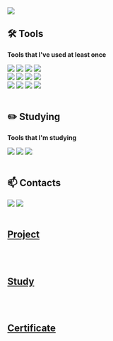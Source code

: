 <img src="https://capsule-render.vercel.app/api?type=slice&color=auto&height=200&section=header&text=Hello&desc=I'm%20Jooyoung%20Lim&fontSize=60&rotate=14&fontAlignY=25&fontAlign=75&descAlignY=43&descAlign=80" />

</h1>   

<h2 align="left">🛠 Tools </h3>
<div align="left">

**Tools that I've used at least once**

</div> 

<!--데분-->
<p align="left">
<img src="https://img.shields.io/badge/Python-3766AB?style=flat-square&logo=Python&logoColor=white"/>
<img src="https://img.shields.io/badge/Google Colab-F9AB00?style=flat-square&logo=Google Colab&logoColor=white"/>
<img src="https://img.shields.io/badge/Jupyter-F37626?style=flat-square&logo=Jupyter&logoColor=white"/>
<img src="https://img.shields.io/badge/MySQL-4479A1?style=flat-square&logo=MySQL&logoColor=white"/>
   <br/>
<!--통계-->
<img src="https://img.shields.io/badge/R-276DC3?style=flat-square&logo=R&logoColor=white"/>
<img src="https://img.shields.io/badge/RStudio-75AADB?style=flat-square&logo=RStudio&logoColor=white"/>
<img src="https://img.shields.io/badge/SAS-0076d0?style=flat-square&logo=SAS&logoColor=white"/>
<img src="https://img.shields.io/badge/SPSS-d70033?style=flat-square&logo=SPSS&logoColor=white"/>
   <br/>
<!--기타 언어-->
<img src="https://img.shields.io/badge/C-00599C?style=flat-square&logo=c&logoColor=white"/>
<img src="https://img.shields.io/badge/Java-ED8B00?style=flat-square&logo=openjdk&logoColor=white"/>
<img src="https://img.shields.io/badge/Eclipse-2C2255?style=flat-square&logo=Eclipse&logoColor=white"/>
<img src="https://img.shields.io/badge/Visual Studio Code-007ACC?style=flat-square&logo=Visual Studio Code&logoColor=white"/>
   <br/>
   <br/>
  
</p>

<h2 align="left">✏️ Studying</h3>
<div align="left">

**Tools that I'm studying**

</div>    

<p align="left">
<img src="https://img.shields.io/badge/Tensorflow-FF6F00?style=flat-square&logo=tensorflow&logoColor=white"/></a>
<img src="https://img.shields.io/badge/Tableau-E97627?style=flat-square&logo=Tableau&logoColor=white"/></a>
<img src="https://img.shields.io/badge/MySQL-4479A1?style=flat-square&logo=MySQL&logoColor=white"/></a>
   <br/>
   <br/>
  
</p>


</div>  

<h2 align="left">📫 Contacts</h3>
<p align="left">
<a href="https://www.linkedin.com/in/%EC%A3%BC%EC%98%81-%EC%9E%84-36482323b">
  <img src="https://img.shields.io/badge/LinkedIn-0077B5?style=flat-square&logo=linkedin&logoColor=white&link=https://www.linkedin.com/in/%EC%A3%BC%EC%98%81-%EC%9E%84-36482323b"/></a>
<a href="https://young19@sookmyung.ac.kr">
    <img src="https://img.shields.io/badge/Gmail-D14836?style=flat-square&logo=gmail&logoColor=white&link=https://young19@sookmyung.ac.kr"/>
   <br/>
   <br/>
  
</p>

## Project
>
>
   <br/>
   <br/>

## Study
>
>
   <br/>
   <br/>
   
## Certificate
>
>
   <br/>
   <br/>


<!--
**jyoung19/jyoung19** is a ✨ _special_ ✨ repository because its `README.md` (this file) appears on your GitHub profile.


Here are some ideas to get you started:

- 🔭 I’m currently working on ...
- 🌱 I’m currently learning ...
- 👯 I’m looking to collaborate on ...
- 🤔 I’m looking for help with ...
- 💬 Ask me about ...
- 📫 How to reach me: ...
- 😄 Pronouns: ...
- ⚡ Fun fact: ...

Most Used Languages
![Top Langs](https://github-readme-stats.vercel.app/api/top-langs/?username=jyoung19&layout=compact)

GitHub Stats
<img src="https://github-readme-stats.vercel.app/api?username=jyoung19&show_icons=true">

백준 티어 프로필
[![Solved.ac
프로필](http://mazassumnida.wtf/api/v2/generate_badge?boj={jyoung19})](https://solved.ac/{jyoung19})

-->
